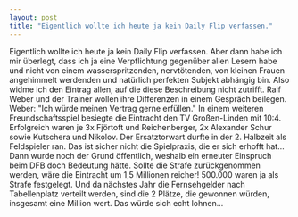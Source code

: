 ```yaml
---
layout: post
title: "Eigentlich wollte ich heute ja kein Daily Flip verfassen."
---
```


Eigentlich wollte ich heute ja kein Daily Flip verfassen. Aber dann habe ich mir überlegt, dass ich ja eine Verpflichtung gegenüber allen Lesern habe und nicht von einem wasserspritzenden, nervtötenden, von kleinen Frauen angehimmelt werdenden und natürlich perfekten Subjekt abhängig bin. Also widme ich den Eintrag allen, auf die diese Beschreibung nicht zutrifft. Ralf Weber und der Trainer wollen ihre Differenzen in einem Gespräch beilegen. Weber: "Ich würde meinen Vertrag gerne erfüllen." In einem weiteren Freundschaftsspiel besiegte die Eintracht den TV Großen-Linden mit 10:4. Erfolgreich waren je 3x Fjörtoft und Reichenberger, 2x Alexander Schur sowie Kutschera und Nikolov. Der Ersatztorwart durfte in der 2. Halbzeit als Feldspieler ran. Das ist sicher nicht die Spielpraxis, die er sich erhofft hat... Dann wurde noch der Grund öffentlich, weshalb ein erneuter Einspruch beim DFB doch Bedeutung hätte. Sollte die Strafe zurückgenommen werden, wäre die Eintracht um 1,5 Millionen reicher! 500.000 waren ja als Strafe festgelegt. Und da nächstes Jahr die Fernsehgelder nach Tabellenplatz verteilt werden, sind die 2 Plätze, die gewonnen würden, insgesamt eine Million wert. Das würde sich echt lohnen...
